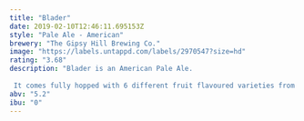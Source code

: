 ```yaml
---
title: "Blader"
date: 2019-02-10T12:46:11.695153Z
style: "Pale Ale - American"
brewery: "The Gipsy Hill Brewing Co."
image: "https://labels.untappd.com/labels/2970547?size=hd"
rating: "3.68"
description: "Blader is an American Pale Ale.  It comes fully hopped with 6 different fruit flavoured varieties from Northern and Southern Hemispheres."
abv: "5.2"
ibu: "0"
---
```

